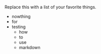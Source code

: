 Replace this with a list of your favorite things.
- nowthing
- for
- testing
  - how
  - to
  - use
  - markdown
